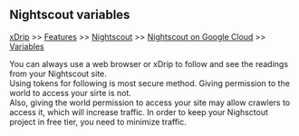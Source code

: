 ## Nightscout variables  
[xDrip](../../README.md) >> [Features](../Features_page) >> [Nightscout](../Nightscout_page) >> [Nightscout on Google Cloud](./NS_GoogleCloud) >> [Variables](./NS_Variables)  
  
You can always use a web browser or xDrip to follow and see the readings from your Nightscout site.  
Using tokens for following is most secure method.  Giving permission to the world to access your sirte is not.  
Also, giving the world permission to access your site may allow crawlers to access it, which will increase traffic.  In order to keep your Nighsctout project in free tier, you need to minimize traffic.  
  
